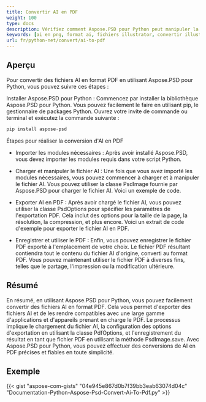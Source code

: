 ```yaml
---
title: Convertir AI en PDF
weight: 100
type: docs
description: Vérifiez comment Aspose.PSD pour Python peut manipuler la conversion d'images AI en PDF
keywords: [ai en png, format ai, fichiers illustrator, convertir illustrator, ai en pdf, ai en jpeg, ai en tiff, ai en psd, api psd, python, exemple de code]
url: fr/python-net/convert/ai-to-pdf
---
```


## **Aperçu**
Pour convertir des fichiers AI en format PDF en utilisant Aspose.PSD pour Python, vous pouvez suivre ces étapes :

Installer Aspose.PSD pour Python : Commencez par installer la bibliothèque Aspose.PSD pour Python. Vous pouvez facilement le faire en utilisant pip, le gestionnaire de packages Python. Ouvrez votre invite de commande ou terminal et exécutez la commande suivante :

```python
pip install aspose-psd
```

Étapes pour réaliser la conversion d'AI en PDF

- Importer les modules nécessaires : Après avoir installé Aspose.PSD, vous devez importer les modules requis dans votre script Python.
- Charger et manipuler le fichier AI : Une fois que vous avez importé les modules nécessaires, vous pouvez commencer à charger et à manipuler le fichier AI. Vous pouvez utiliser la classe PsdImage fournie par Aspose.PSD pour charger le fichier AI. Voici un exemple de code.

- Exporter AI en PDF : Après avoir chargé le fichier AI, vous pouvez utiliser la classe PsdOptions pour spécifier les paramètres de l'exportation PDF. Cela inclut des options pour la taille de la page, la résolution, la compression, et plus encore. Voici un extrait de code d'exemple pour exporter le fichier AI en PDF.

- Enregistrer et utiliser le PDF : Enfin, vous pouvez enregistrer le fichier PDF exporté à l'emplacement de votre choix. Le fichier PDF résultant contiendra tout le contenu du fichier AI d'origine, converti au format PDF. Vous pouvez maintenant utiliser le fichier PDF à diverses fins, telles que le partage, l'impression ou la modification ultérieure.

## **Résumé**
En résumé, en utilisant Aspose.PSD pour Python, vous pouvez facilement convertir des fichiers AI en format PDF. Cela vous permet d'exporter des fichiers AI et de les rendre compatibles avec une large gamme d'applications et d'appareils prenant en charge le PDF. Le processus implique le chargement du fichier AI, la configuration des options d'exportation en utilisant la classe PdfOptions, et l'enregistrement du résultat en tant que fichier PDF en utilisant la méthode PsdImage.save. Avec Aspose.PSD pour Python, vous pouvez effectuer des conversions de AI en PDF précises et fiables en toute simplicité.

## **Exemple**
{{< gist "aspose-com-gists" "04e945e867d0b7f39bb3eab63074d04c" "Documentation-Python-Aspose-Psd-Convert-Ai-To-Pdf.py" >}}
